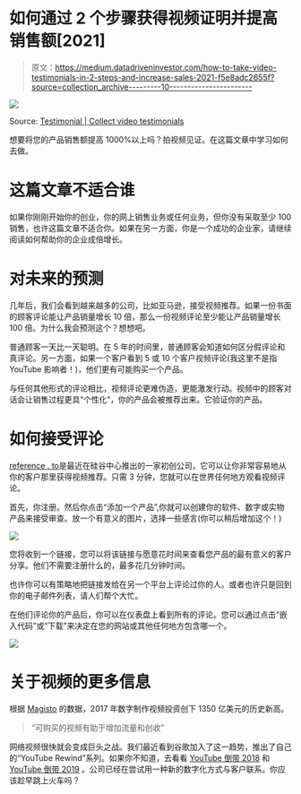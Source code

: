 # 如何通过 2 个步骤获得视频证明并提高销售额[2021]

> 原文：<https://medium.datadriveninvestor.com/how-to-take-video-testimonials-in-2-steps-and-increase-sales-2021-f5e8adc2655f?source=collection_archive---------10----------------------->

![](img/4c99348f70c78ac291af446fc87ea0fa.png)

Source: [Testimonial | Collect video testimonials](https://testimonial.to/)

想要将您的产品销售额提高 1000%以上吗？拍视频见证。在这篇文章中学习如何去做。

# 这篇文章不适合谁

如果你刚刚开始你的创业，你的网上销售业务或任何业务，但你没有采取至少 100 销售，也许这篇文章不适合你。如果在另一方面，你是一个成功的企业家，请继续阅读如何帮助你的企业成倍增长。

# 对未来的预测

几年后，我们会看到越来越多的公司，比如亚马逊，接受视频推荐。如果一份书面的顾客评论能让产品销量增长 10 倍，那么一份视频评论至少能让产品销量增长 100 倍。为什么我会预测这个？想想吧。

普通顾客一天比一天聪明。在 5 年的时间里，普通顾客会知道如何区分假评论和真评论。另一方面，如果一个客户看到 5 或 10 个客户视频评论(我这里不是指 YouTube 影响者！)，他们更有可能购买一个产品。

与任何其他形式的评论相比，视频评论更难伪造，更能激发行动。视频中的顾客对话会让销售过程更具“个性化”，你的产品会被推荐出来。它验证你的产品。

# 如何接受评论

[reference . to](https://testimonial.to/)是最近在硅谷中心推出的一家初创公司，它可以让你非常容易地从你的客户那里获得视频推荐。只需 3 分钟，您就可以在世界任何地方观看视频评论。

首先，你注册。然后你点击“添加一个产品”,你就可以创建你的软件、数字或实物产品来接受审查。放一个有意义的图片，选择一些感言(你可以稍后增加这个！)

![](img/0fe04b3e4fea492fb34fc34453c0cee8.png)

您将收到一个链接，您可以将该链接与愿意花时间来查看您产品的最有意义的客户分享。他们不需要注册什么的，最多花几分钟时间。

也许你可以有策略地把链接发给在另一个平台上评论过你的人。或者也许只是回到你的电子邮件列表，请人们帮个大忙。

在他们评论你的产品后，你可以在仪表盘上看到所有的评论。您可以通过点击“嵌入代码”或“下载”来决定在您的网站或其他任何地方包含哪一个。

![](img/96597427f14db7f940c937daead6d3df.png)

# 关于视频的更多信息

根据 [Magisto](https://www.magisto.com/reports/video-market-size) 的数据，2017 年数字制作视频投资创下 1350 亿美元的历史新高。

> “可购买的视频有助于增加流量和创收”

网络视频很快就会变成巨头之战。我们最近看到谷歌加入了这一趋势，推出了自己的“YouTube Rewind”系列。如果你不知道，去看看 [YouTube 倒带 2018](https://www.youtube.com/watch?v=YbJOTdZBX1g) 和 [YouTube 倒带 2019](https://www.youtube.com/watch?v=2lAe1cqCOXo&t=1s) 。公司已经在尝试用一种新的数字化方式与客户联系。你应该趁早跳上火车吗？